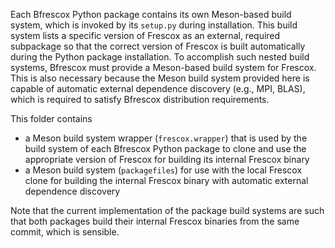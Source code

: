 Each Bfrescox Python package contains its own Meson-based build system, which is
invoked by its `setup.py` during installation.  This build system lists a
specific version of Frescox as an external, required subpackage so that the
correct version of Frescox is built automatically during the Python package
installation.  To accomplish such nested build systems, Bfrescox must provide a
Meson-based build system for Frescox.  This is also necessary because the Meson
build system provided here is capable of automatic external dependence discovery
(e.g., MPI, BLAS), which is required to satisfy Bfrescox distribution
requirements.

This folder contains
* a Meson build system wrapper (``frescox.wrapper``) that is used by the build
  system of each Bfrescox Python package to clone and use the appropriate
  version of Frescox for building its internal Frescox binary
* a Meson build system (``packagefiles``) for use with the local Frescox clone
  for building the internal Frescox binary with automatic external dependence
  discovery

Note that the current implementation of the package build systems are such that
both packages build their internal Frescox binaries from the same commit, which
is sensible.
